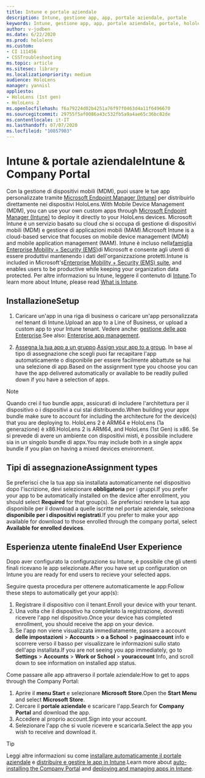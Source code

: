 ```yaml
---
title: Intune e portale aziendale
description: Intune, gestione app, app, portale aziendale, portale
keywords: Intune, gestione app, app, portale aziendale, portale, hololens
author: v-jodben
ms.date: 6/22/2020
ms.prod: hololens
ms.custom:
- CI 111456
- CSSTroubleshooting
ms.topic: article
ms.sitesec: library
ms.localizationpriority: medium
audience: HoloLens
manager: yannisl
appliesto:
- HoloLens (1st gen)
- HoloLens 2
ms.openlocfilehash: f6a79224d02b4251a76f97f0463d4a11f6496670
ms.sourcegitcommit: 29755f5af0086a43c532fb5a9a4ae65c36bc82de
ms.contentlocale: it-IT
ms.lasthandoff: 07/07/2020
ms.locfileid: "10857903"
---
```

# <span data-ttu-id="57e9e-104">Intune & portale aziendale</span><span class="sxs-lookup"><span data-stu-id="57e9e-104">Intune & Company Portal</span></span>

<span data-ttu-id="57e9e-105">Con la gestione di dispositivi mobili (MDM), puoi usare le tue app personalizzate tramite [Microsoft Endpoint Manager (Intune)](https://docs.microsoft.com/intune/windows-holographic-for-business) per distribuirlo direttamente nei dispositivi HoloLens.</span><span class="sxs-lookup"><span data-stu-id="57e9e-105">With Mobile Device Management (MDM), you can use your own custom apps through [Microsoft Endpoint Manager (Intune)](https://docs.microsoft.com/intune/windows-holographic-for-business) to deploy it directly to your HoloLens devices.</span></span> <span data-ttu-id="57e9e-106">Microsoft Intune è un servizio basato su cloud che si occupa di gestione di dispositivi mobili (MDM) e gestione di applicazioni mobili (MAM).</span><span class="sxs-lookup"><span data-stu-id="57e9e-106">Microsoft Intune is a cloud-based service that focuses on mobile device management (MDM) and mobile application management (MAM).</span></span> <span data-ttu-id="57e9e-107">Intune è incluso nella[famiglia Enterprise Mobility + Security (EMS)](https://www.microsoft.com/microsoft-365/enterprise-mobility-security)di Microsoft e consente agli utenti di essere produttivi mantenendo i dati dell'organizzazione protetti.</span><span class="sxs-lookup"><span data-stu-id="57e9e-107">Intune is included in Microsoft's[Enterprise Mobility + Security (EMS) suite](https://www.microsoft.com/microsoft-365/enterprise-mobility-security), and enables users to be productive while keeping your organization data protected.</span></span> <span data-ttu-id="57e9e-108">Per altre informazioni su Intune, leggere il contenuto di [Intune](https://docs.microsoft.com/mem/intune/fundamentals/what-is-intune).</span><span class="sxs-lookup"><span data-stu-id="57e9e-108">To learn more about Intune, please read [What is Intune](https://docs.microsoft.com/mem/intune/fundamentals/what-is-intune).</span></span>

## <span data-ttu-id="57e9e-109">Installazione</span><span class="sxs-lookup"><span data-stu-id="57e9e-109">Setup</span></span>

1. <span data-ttu-id="57e9e-110">Caricare un'app in una riga di business o caricare un'app personalizzata nel tenant di Intune.</span><span class="sxs-lookup"><span data-stu-id="57e9e-110">Upload an app to a Line of Business, or upload a custom app to your Intune tenant.</span></span> <span data-ttu-id="57e9e-111">Vedere anche: [gestione delle app Enterprise](https://docs.microsoft.com/windows/client-management/mdm/enterprise-app-management).</span><span class="sxs-lookup"><span data-stu-id="57e9e-111">See also: [Enterprise app management](https://docs.microsoft.com/windows/client-management/mdm/enterprise-app-management).</span></span>

2. <span data-ttu-id="57e9e-112">[Assegna la tua app a un gruppo](https://docs.microsoft.com/mem/intune/apps/apps-deploy).</span><span class="sxs-lookup"><span data-stu-id="57e9e-112">[Assign your app to a group](https://docs.microsoft.com/mem/intune/apps/apps-deploy).</span></span> <span data-ttu-id="57e9e-113">In base al tipo di assegnazione che scegli puoi far recapitare l'app automaticamente o disponibile per essere facilmente abbattute se hai una selezione di app.</span><span class="sxs-lookup"><span data-stu-id="57e9e-113">Based on the assignment type you choose you can have the app delivered automatically or available to be readily pulled down if you have a selection of apps.</span></span> 

> [!NOTE] 
> <span data-ttu-id="57e9e-114">Quando crei il tuo bundle appx, assicurati di includere l'architettura per il dispositivo o i dispositivi a cui stai distribuendo.</span><span class="sxs-lookup"><span data-stu-id="57e9e-114">When building your appx bundle make sure to account for including the architecture for the device(s) that you are deploying to.</span></span> <span data-ttu-id="57e9e-115">HoloLens 2 è ARM64 e HoloLens (1a generazione) è x86.</span><span class="sxs-lookup"><span data-stu-id="57e9e-115">HoloLens 2 is ARM64, and HoloLens (1st Gen) is x86.</span></span> <span data-ttu-id="57e9e-116">Se si prevede di avere un ambiente con dispositivi misti, è possibile includere sia in un singolo bundle di appx.</span><span class="sxs-lookup"><span data-stu-id="57e9e-116">You may include both in a single appx bundle if you plan on having a mixed devices environment.</span></span>

## <span data-ttu-id="57e9e-117">Tipi di assegnazione</span><span class="sxs-lookup"><span data-stu-id="57e9e-117">Assignment types</span></span>

<span data-ttu-id="57e9e-118">Se preferisci che la tua app sia installata automaticamente nel dispositivo dopo l'iscrizione, devi selezionare **obbligatoria** per i gruppi.</span><span class="sxs-lookup"><span data-stu-id="57e9e-118">If you prefer your app to be automatically installed on the device after enrollment, you should select **Required** for that group(s).</span></span>
<span data-ttu-id="57e9e-119">Se preferisci rendere la tua app disponibile per il download a quelle iscritte nel portale aziendale, seleziona **disponibile per i dispositivi registrati**.</span><span class="sxs-lookup"><span data-stu-id="57e9e-119">If you prefer to make your app available for download to those enrolled through the company portal, select **Available for enrolled devices**.</span></span>


## <span data-ttu-id="57e9e-120">Esperienza utente finale</span><span class="sxs-lookup"><span data-stu-id="57e9e-120">End User Experience</span></span>

<span data-ttu-id="57e9e-121">Dopo aver configurato la configurazione su Intune, è possibile che gli utenti finali ricevano le app selezionate.</span><span class="sxs-lookup"><span data-stu-id="57e9e-121">After you have set up configuration on Intune you are ready for end users to recieve your selected apps.</span></span>

<span data-ttu-id="57e9e-122">Seguire questa procedura per ottenere automaticamente le app:</span><span class="sxs-lookup"><span data-stu-id="57e9e-122">Follow these steps to automatically get your app(s):</span></span>
1. <span data-ttu-id="57e9e-123">Registrare il dispositivo con il tenant.</span><span class="sxs-lookup"><span data-stu-id="57e9e-123">Enroll your device with your tenant.</span></span> 
2. <span data-ttu-id="57e9e-124">Una volta che il dispositivo ha completato la registrazione, dovresti ricevere l'app nel dispositivo.</span><span class="sxs-lookup"><span data-stu-id="57e9e-124">Once your device has completed enrollment, you should receive the app on your device.</span></span> 
3. <span data-ttu-id="57e9e-125">Se l'app non viene visualizzata immediatamente, passare a account **delle impostazioni**  >  **Accounts**  >  **o a School**  >  **paginaaccount** info e scorrere verso il basso per visualizzare le informazioni sullo stato dell'app installata.</span><span class="sxs-lookup"><span data-stu-id="57e9e-125">If you are not seeing you app immediately, go to **Settings** > **Accounts** > **Work or School** > **youraccount** Info, and scroll down to see information on installed app status.</span></span>

<span data-ttu-id="57e9e-126">Come passare alle app attraverso il portale aziendale:</span><span class="sxs-lookup"><span data-stu-id="57e9e-126">How to get to apps through the Company Portal:</span></span>
1. <span data-ttu-id="57e9e-127">Aprire il **menu Start** e selezionare **Microsoft Store**.</span><span class="sxs-lookup"><span data-stu-id="57e9e-127">Open the **Start Menu** and select **Microsoft Store**.</span></span> 
2. <span data-ttu-id="57e9e-128">Cercare il **portale aziendale** e scaricare l'app.</span><span class="sxs-lookup"><span data-stu-id="57e9e-128">Search for **Company Portal** and download the app.</span></span>
3. <span data-ttu-id="57e9e-129">Accedere al proprio account.</span><span class="sxs-lookup"><span data-stu-id="57e9e-129">Sign into your account.</span></span>
4. <span data-ttu-id="57e9e-130">Selezionare l'app che si vuole ricevere e scaricarla.</span><span class="sxs-lookup"><span data-stu-id="57e9e-130">Select the app you wish to receive and download it.</span></span>

> [!Tip]
> <span data-ttu-id="57e9e-131">Leggi altre informazioni su come [installare automaticamente il portale aziendale](https://docs.microsoft.com/mem/intune/apps/company-portal-app) e [distribuire e gestire le app in Intune](https://docs.microsoft.com/mem/intune/fundamentals/windows-holographic-for-business#deploy-and-manage-apps).</span><span class="sxs-lookup"><span data-stu-id="57e9e-131">Learn more about [auto-installing the Company Portal](https://docs.microsoft.com/mem/intune/apps/company-portal-app) and [deploying and managing apps in Intune](https://docs.microsoft.com/mem/intune/fundamentals/windows-holographic-for-business#deploy-and-manage-apps).</span></span>
